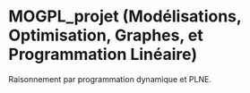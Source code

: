 # MOGPL_projet (Modélisations, Optimisation, Graphes, et Programmation Linéaire)
Raisonnement par programmation dynamique et PLNE.

